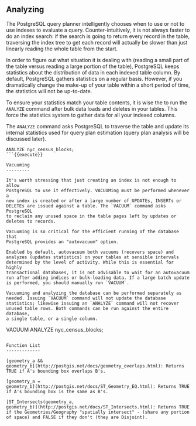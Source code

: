 Analyzing
---------

The PostgreSQL query planner intelligently chooses when to use or not to
use indexes to evaluate a query. Counter-intuitively, it is not always
faster to do an index search: if the search is going to return every
record in the table, traversing the index tree to get each record will
actually be slower than just linearly reading the whole table from the
start.

In order to figure out what situation it is dealing with (reading a
small part of the table versus reading a large portion of the table),
PostgreSQL keeps statistics about the distribution of data in each
indexed table column. By default, PostgreSQL gathers statistics on a
regular basis. However, if you dramatically change the make-up of your
table within a short period of time, the statistics will not be
up-to-date.

To ensure your statistics match your table contents, it is wise the to
run the `ANALYZE` command after bulk data loads and deletes in your
tables. This force the statistics system to gather data for all your
indexed columns.

The `ANALYZE` command asks PostgreSQL to traverse the table and update
its internal statistics used for query plan estimation (query plan
analysis will be discussed later).

```
ANALYZE nyc_census_blocks;
```{{execute}}

Vacuuming
---------

It's worth stressing that just creating an index is not enough to allow
PostgreSQL to use it effectively. VACUUMing must be performed whenever a
new index is created or after a large number of UPDATEs, INSERTs or
DELETEs are issued against a table. The `VACUUM` command asks PostgreSQL
to reclaim any unused space in the table pages left by updates or
deletes to records.

Vacuuming is so critical for the efficient running of the database that
PostgreSQL provides an "autovacuum" option.

Enabled by default, autovacuum both vacuums (recovers space) and
analyzes (updates statistics) on your tables at sensible intervals
determined by the level of activity. While this is essential for highly
transactional databases, it is not advisable to wait for an autovacuum
run after adding indices or bulk-loading data. If a large batch update
is performed, you should manually run `VACUUM`.

Vacuuming and analyzing the database can be performed separately as
needed. Issuing `VACUUM` command will not update the database
statistics; likewise issuing an `ANALYZE` command will not recover
unused table rows. Both commands can be run against the entire database,
a single table, or a single column.

```
VACUUM ANALYZE nyc_census_blocks;
```{{execute}}

Function List
-------------

[geometry_a &&
geometry_b](http://postgis.net/docs/geometry_overlaps.html): Returns
TRUE if A's bounding box overlaps B's.

[geometry_a =
geometry_b](http://postgis.net/docs/ST_Geometry_EQ.html): Returns TRUE
if A's bounding box is the same as B's.

[ST_Intersects(geometry_a,
geometry_b)](http://postgis.net/docs/ST_Intersects.html): Returns TRUE
if the Geometries/Geography "spatially intersect" - (share any portion
of space) and FALSE if they don't (they are Disjoint).